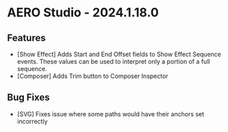 # AERO Studio - 2024.1.18.0

## Features

- [Show Effect] Adds Start and End Offset fields to Show Effect Sequence events. These values can be used to interpret only a portion of a full sequence.
- [Composer] Adds Trim button to Composer Inspector

## Bug Fixes

- [SVG] Fixes issue where some paths would have their anchors set incorrectly
